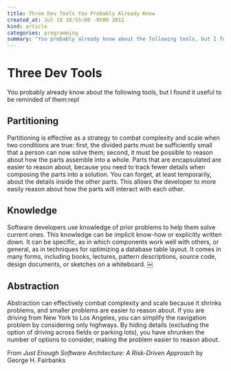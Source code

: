 ```yaml
---
title: Three Dev Tools You Probably Already Know
created_at: Jul 18 18:55:00 -0500 2012
kind: article
categories: programming
summary: "You probably already know about the following tools, but I found it useful to be reminded of them."
---
```


# Three Dev Tools

You probably already know about the following tools, but I found it
useful to be reminded of them:repl

## Partitioning

Partitioning is effective as a strategy to combat complexity and scale when two conditions are true: first, the divided parts must be sufficiently small that a person can now solve them; second, it must be possible to reason about how the parts assemble into a whole. Parts that are encapsulated are easier to reason about, because you need to track fewer details when composing the parts into a solution. You can forget, at least temporarily, about the details inside the other parts. This allows the developer to more easily reason about how the parts will interact with each other.

## Knowledge

Software developers use knowledge of prior problems to help them solve current ones. This knowledge can be implicit know-how or explicitly written down. It can be specific, as in which components work well with others, or general, as in techniques for optimizing a database table layout. It comes in many forms, including books, lectures, pattern descriptions, source code, design documents, or sketches on a whiteboard.
￼
## Abstraction

Abstraction can effectively combat complexity and scale because it shrinks problems, and smaller problems are easier to reason about. If you are driving from New York to Los Angeles, you can simplify the navigation problem by considering only highways. By hiding details (excluding the option of driving across fields or parking lots), you have shrunken the number of options to consider, making the problem easier to reason about.

From _Just Enough Software Architecture: A Risk-Driven Approach_ by George H. Fairbanks
